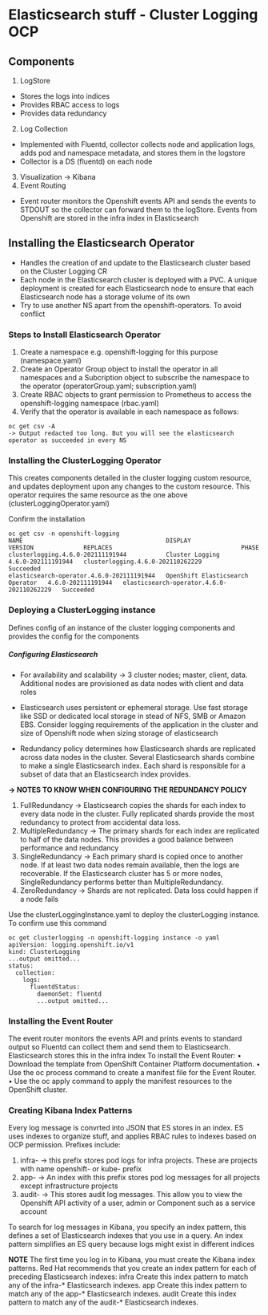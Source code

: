 # Elasticsearch stuff - Cluster Logging OCP

## Components

1. LogStore
- Stores the logs into indices
- Provides RBAC access to logs
- Provides data redundancy
  
2. Log Collection
- Implemented with Fluentd, collector collects node and application logs, adds pod and namespace metadata, and stores them in the logstore
- Collector is a DS (fluentd) on each node
  
3. Visualization -> Kibana
4. Event Routing
- Event router monitors the Openshift events API and sends the events to STDOUT so the collector can forward them to the logStore. Events from Openshift are stored in the infra index in Elasticsearch

## Installing the Elasticsearch Operator

- Handles the creation of and update to the Elasticsearch cluster based on the Cluster Logging CR
- Each node in the Elasticsearch cluster is deployed with a PVC. A unique deployment is created for each Elasticsearch node to ensure that each Elasticsearch node has a storage volume of its own
- Try to use another NS apart from the openshift-operators. To avoid conflict

### Steps to Install Elasticsearch Operator
1. Create a namespace e.g. openshift-logging for this purpose (namespace.yaml)
2. Create an Operator Group object to install the operator in all namespaces and a Subcription object to subscribe the namespace to the operator (operatorGroup.yaml; subscription.yaml)
3. Create RBAC objects to grant permission to Prometheus to access the openshift-logging namespace (rbac.yaml)
4. Verify that the operator is available in each namespace as follows:
```
oc get csv -A
-> Output redacted too long. But you will see the elasticsearch operator as succeeded in every NS
```

### Installing the ClusterLogging Operator

This creates components detailed in the cluster logging custom resource, and updates deployment upon any changes to the custom resource. This operator requires the same resource as the one above (clusterLoggingOperator.yaml)

Confirm the installation
```
oc get csv -n openshift-logging
NAME                                        DISPLAY                            VERSION              REPLACES                                    PHASE
clusterlogging.4.6.0-202111191944           Cluster Logging                    4.6.0-202111191944   clusterlogging.4.6.0-202110262229           Succeeded
elasticsearch-operator.4.6.0-202111191944   OpenShift Elasticsearch Operator   4.6.0-202111191944   elasticsearch-operator.4.6.0-202110262229   Succeeded
```

### Deploying a ClusterLogging instance
Defines config of an instance of the cluster logging components and provides the config for the components

##### Configuring Elasticsearch
- For availability and scalability -> 3 cluster nodes; master, client, data. Additional nodes are provisioned as data nodes with client and data roles
  
- Elasticsearch uses persistent or ephemeral storage. Use fast storage like SSD or dedicated local storage in stead of NFS, SMB or Amazon EBS. Consider logging requirements of the application in the cluster and size of Openshift node when sizing storage of elasticsearch
  
- Redundancy policy determines how Elasticsearch shards are replicated across data nodes in the cluster. Several Elasticsearch shards combine to make a single Elasticsearch index. Each shard is responsible for a subset of data that an Elasticsearch index provides.

**-> NOTES TO KNOW WHEN CONFIGURING THE REDUNDANCY POLICY**
1. FullRedundancy -> Elasticsearch copies the shards for each index to every data node in the cluster. Fully replicated shards provide the most redundancy to protect from accidental data loss.
2. MultipleRedundancy -> The primary shards for each index are replicated to half of the data nodes. This provides a good balance between performance and redundancy
3. SingleRedundancy -> Each primary shard is copied once to another node. If at least two data nodes remain available, then the logs are recoverable. If the Elasticsearch cluster has 5 or more nodes, SingleRedundancy performs better than MultipleRedundancy.
4. ZeroRedundancy -> Shards are not replicated. Data loss could happen if a node fails

Use the clusterLoggingInstance.yaml to deploy the clusterLogging instance. To confirm use this command
```
oc get clusterlogging -n openshift-logging instance -o yaml apiVersion: logging.openshift.io/v1
kind: ClusterLogging
...output omitted...
status:
  collection:
    logs:
      fluentdStatus:
        daemonSet: fluentd
        ...output omitted...
```
### Installing the Event Router
The event router monitors the events API and prints events to standard output so Fluentd can collect them and send them to Elasticsearch. Elasticsearch stores this in the infra index
To install the Event Router:
• Download the template from OpenShift Container Platform documentation.
• Use the oc process command to create a manifest file for the Event Router.
• Use the oc apply command to apply the manifest resources to the OpenShift cluster.

### Creating Kibana Index Patterns

Every log message is convrted into JSON that ES stores in an index.
ES uses indexes to organize stuff, and applies RBAC rules to indexes based on OCP permission. Prefixes include:
1. infra- -> this prefix stores pod logs for infra projects. These are projects with name openshift- or kube- prefix
2. app- -> An index with this prefix stores pod log messages for all projects except infrastructure projects
3. audit- -> This stores audit log messages. This allow you to view the Openshift API activity of a user, admin or Component such as a service account


To search for log messages in Kibana, you specify an index pattern, this defines a set of Elasticsearch indexes that you use in a query. An index pattern simplifies an ES query because logs might exist in different indices

**NOTE**
The first time you log in to Kibana, you must create the Kibana index patterns. Red Hat recommends that you create an index pattern for each of preceding Elasticsearch indexes:
infra
Create this index pattern to match any of the infra-* Elasticsearch indexes.
app
Create this index pattern to match any of the app-* Elasticsearch indexes.
audit
Create this index pattern to match any of the audit-* Elasticsearch indexes.
